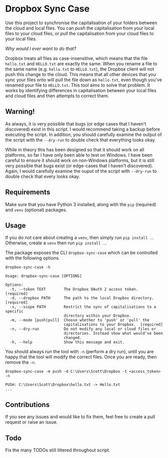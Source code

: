 # Dropbox Sync Case

Use this project to synchronise the capitalisation of your folders between the cloud and local files. You can *push* the capitalisation from your local files to your cloud files, or *pull* the capitalisation from your cloud files to your local files.

*Why would I ever want to do that?*

Dropbox treats all files as case-insensitive, which means that the file `hello.txt` and `HELLO.txt` are exactly the same. When you rename a file to the same name (e.g. `hello.txt` to `HELLO.txt`), the Dropbox client will not push this change to the cloud. This means that all other devices that you sync your files onto will pull the file down as `hello.txt`, even though you've renamed your file to `HELLO.txt`. This tool aims to solve that problem. It works by identifying differences in capitalisation between your local files and cloud files and then attempts to correct them.


## Warning!

As always, it is very possible that bugs (or edge cases that I haven't discovered) exist in this script. I would recommend taking a backup before executing the script. In addition, you should carefully examine the output of the script with the `--dry-run` to double check that everything looks okay.

While in theory this has been designed so that it should work on all platforms, so far I have only been able to test on Windows. I have been careful to ensure it should work on non-Windows platforms, but it is still very possible that bugs exist (or edge-cases that I haven't discovered). Again, I would carefully examine the ouput of the script with `--dry-run` to double check that every looks okay.

## Requirements

Make sure that you have Python 3 installed, along with the `pip` (required) and `venv` (optional) packages.

## Usage

If you do not care about creating a `venv`, then simply run `pip install .`. Otherwise, create a `venv` then run `pip install .`.

The package exposes the CLI `dropbox-sync-case` which can be controlled with the following options.

````
dropbox-sync-case -h

Usage: dropbox-sync-case [OPTIONS]

Options:
  -t, --token TEXT        The Dropbox OAuth 2 access token.  [required]
  -d, --dropbox PATH      The path to the local Dropbox directory.  [required]
  -s, --scope PATH        Restrict the sync of capitalisations to a specific
                          directory within your Dropbox.
  -m, --mode [push|pull]  Choose whether to 'push' or 'pull' the
                          capitalisations to your Dropbox.  [required]
  -n, --dry-run           Do not modify any local or cloud files or
                          directories. Instead show what would've been
                          changed.
  -h, --help              Show this message and exit.

````

You should always run the tool with `-n` (perform a dry run), until you are happy that the tool will modify the correct files. Once you are ready, then remove the `-n`.

````
dropbox-sync-case -m push -d C:\Users\Scott\Dropbox -t <access_token> -n

PUSH: C:\Users\Scott\Dropbox\hello.txt -> Hello.txt
...
````

## Contributions

If you see any issues and would like to fix them, feel free to create a pull request or raise an issue.


## Todo

Fix the many TODOs still littered throughout script.